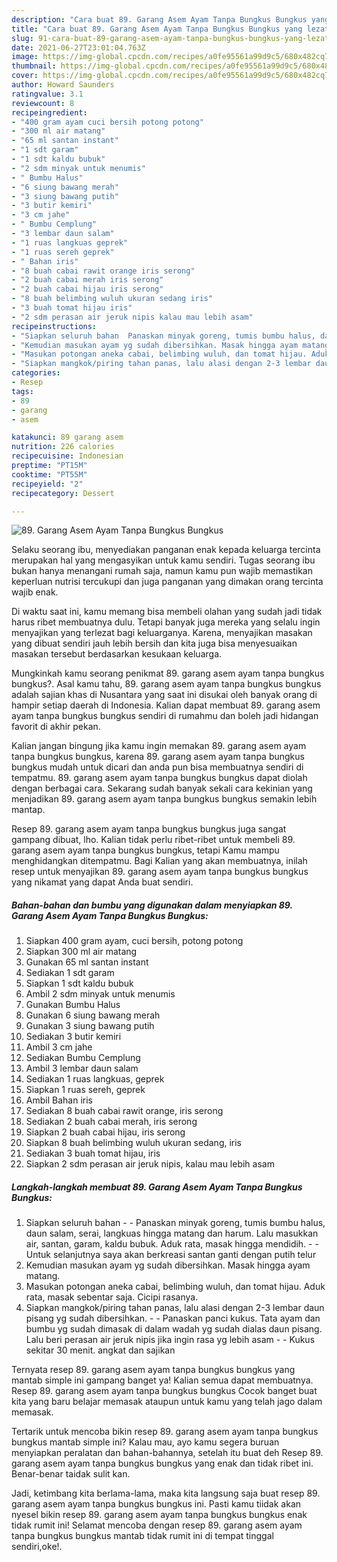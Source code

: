 ```yaml
---
description: "Cara buat 89. Garang Asem Ayam Tanpa Bungkus Bungkus yang lezat dan Mudah Dibuat"
title: "Cara buat 89. Garang Asem Ayam Tanpa Bungkus Bungkus yang lezat dan Mudah Dibuat"
slug: 91-cara-buat-89-garang-asem-ayam-tanpa-bungkus-bungkus-yang-lezat-dan-mudah-dibuat
date: 2021-06-27T23:01:04.763Z
image: https://img-global.cpcdn.com/recipes/a0fe95561a99d9c5/680x482cq70/89-garang-asem-ayam-tanpa-bungkus-bungkus-foto-resep-utama.jpg
thumbnail: https://img-global.cpcdn.com/recipes/a0fe95561a99d9c5/680x482cq70/89-garang-asem-ayam-tanpa-bungkus-bungkus-foto-resep-utama.jpg
cover: https://img-global.cpcdn.com/recipes/a0fe95561a99d9c5/680x482cq70/89-garang-asem-ayam-tanpa-bungkus-bungkus-foto-resep-utama.jpg
author: Howard Saunders
ratingvalue: 3.1
reviewcount: 8
recipeingredient:
- "400 gram ayam cuci bersih potong potong"
- "300 ml air matang"
- "65 ml santan instant"
- "1 sdt garam"
- "1 sdt kaldu bubuk"
- "2 sdm minyak untuk menumis"
- " Bumbu Halus"
- "6 siung bawang merah"
- "3 siung bawang putih"
- "3 butir kemiri"
- "3 cm jahe"
- " Bumbu Cemplung"
- "3 lembar daun salam"
- "1 ruas langkuas geprek"
- "1 ruas sereh geprek"
- " Bahan iris"
- "8 buah cabai rawit orange iris serong"
- "2 buah cabai merah iris serong"
- "2 buah cabai hijau iris serong"
- "8 buah belimbing wuluh ukuran sedang iris"
- "3 buah tomat hijau iris"
- "2 sdm perasan air jeruk nipis kalau mau lebih asam"
recipeinstructions:
- "Siapkan seluruh bahan  Panaskan minyak goreng, tumis bumbu halus, daun salam, serai, langkuas hingga matang dan harum. Lalu masukkan air, santan, garam, kaldu bubuk. Aduk rata, masak hingga mendidih.  Untuk selanjutnya saya akan berkreasi santan ganti dengan putih telur"
- "Kemudian masukan ayam yg sudah dibersihkan. Masak hingga ayam matang."
- "Masukan potongan aneka cabai, belimbing wuluh, dan tomat hijau. Aduk rata, masak sebentar saja. Cicipi rasanya."
- "Siapkan mangkok/piring tahan panas, lalu alasi dengan 2-3 lembar daun pisang yg sudah dibersihkan.  Panaskan panci kukus. Tata ayam dan bumbu yg sudah dimasak di dalam wadah yg sudah dialas daun pisang. Lalu beri perasan air jeruk nipis jika ingin rasa yg lebih asam  Kukus sekitar 30 menit. angkat dan sajikan"
categories:
- Resep
tags:
- 89
- garang
- asem

katakunci: 89 garang asem 
nutrition: 226 calories
recipecuisine: Indonesian
preptime: "PT15M"
cooktime: "PT55M"
recipeyield: "2"
recipecategory: Dessert

---
```



![89. Garang Asem Ayam Tanpa Bungkus Bungkus](https://img-global.cpcdn.com/recipes/a0fe95561a99d9c5/680x482cq70/89-garang-asem-ayam-tanpa-bungkus-bungkus-foto-resep-utama.jpg)

Selaku seorang ibu, menyediakan panganan enak kepada keluarga tercinta merupakan hal yang mengasyikan untuk kamu sendiri. Tugas seorang ibu bukan hanya menangani rumah saja, namun kamu pun wajib memastikan keperluan nutrisi tercukupi dan juga panganan yang dimakan orang tercinta wajib enak.

Di waktu  saat ini, kamu memang bisa membeli olahan yang sudah jadi tidak harus ribet membuatnya dulu. Tetapi banyak juga mereka yang selalu ingin menyajikan yang terlezat bagi keluarganya. Karena, menyajikan masakan yang dibuat sendiri jauh lebih bersih dan kita juga bisa menyesuaikan masakan tersebut berdasarkan kesukaan keluarga. 



Mungkinkah kamu seorang penikmat 89. garang asem ayam tanpa bungkus bungkus?. Asal kamu tahu, 89. garang asem ayam tanpa bungkus bungkus adalah sajian khas di Nusantara yang saat ini disukai oleh banyak orang di hampir setiap daerah di Indonesia. Kalian dapat membuat 89. garang asem ayam tanpa bungkus bungkus sendiri di rumahmu dan boleh jadi hidangan favorit di akhir pekan.

Kalian jangan bingung jika kamu ingin memakan 89. garang asem ayam tanpa bungkus bungkus, karena 89. garang asem ayam tanpa bungkus bungkus mudah untuk dicari dan anda pun bisa membuatnya sendiri di tempatmu. 89. garang asem ayam tanpa bungkus bungkus dapat diolah dengan berbagai cara. Sekarang sudah banyak sekali cara kekinian yang menjadikan 89. garang asem ayam tanpa bungkus bungkus semakin lebih mantap.

Resep 89. garang asem ayam tanpa bungkus bungkus juga sangat gampang dibuat, lho. Kalian tidak perlu ribet-ribet untuk membeli 89. garang asem ayam tanpa bungkus bungkus, tetapi Kamu mampu menghidangkan ditempatmu. Bagi Kalian yang akan membuatnya, inilah resep untuk menyajikan 89. garang asem ayam tanpa bungkus bungkus yang nikamat yang dapat Anda buat sendiri.

<!--inarticleads1-->

##### Bahan-bahan dan bumbu yang digunakan dalam menyiapkan 89. Garang Asem Ayam Tanpa Bungkus Bungkus:

1. Siapkan 400 gram ayam, cuci bersih, potong potong
1. Siapkan 300 ml air matang
1. Gunakan 65 ml santan instant
1. Sediakan 1 sdt garam
1. Siapkan 1 sdt kaldu bubuk
1. Ambil 2 sdm minyak untuk menumis
1. Gunakan  Bumbu Halus
1. Gunakan 6 siung bawang merah
1. Gunakan 3 siung bawang putih
1. Sediakan 3 butir kemiri
1. Ambil 3 cm jahe
1. Sediakan  Bumbu Cemplung
1. Ambil 3 lembar daun salam
1. Sediakan 1 ruas langkuas, geprek
1. Siapkan 1 ruas sereh, geprek
1. Ambil  Bahan iris
1. Sediakan 8 buah cabai rawit orange, iris serong
1. Sediakan 2 buah cabai merah, iris serong
1. Siapkan 2 buah cabai hijau, iris serong
1. Siapkan 8 buah belimbing wuluh ukuran sedang, iris
1. Sediakan 3 buah tomat hijau, iris
1. Siapkan 2 sdm perasan air jeruk nipis, kalau mau lebih asam




<!--inarticleads2-->

##### Langkah-langkah membuat 89. Garang Asem Ayam Tanpa Bungkus Bungkus:

1. Siapkan seluruh bahan -  - Panaskan minyak goreng, tumis bumbu halus, daun salam, serai, langkuas hingga matang dan harum. Lalu masukkan air, santan, garam, kaldu bubuk. Aduk rata, masak hingga mendidih. -  - Untuk selanjutnya saya akan berkreasi santan ganti dengan putih telur
1. Kemudian masukan ayam yg sudah dibersihkan. Masak hingga ayam matang.
1. Masukan potongan aneka cabai, belimbing wuluh, dan tomat hijau. Aduk rata, masak sebentar saja. Cicipi rasanya.
1. Siapkan mangkok/piring tahan panas, lalu alasi dengan 2-3 lembar daun pisang yg sudah dibersihkan. -  - Panaskan panci kukus. Tata ayam dan bumbu yg sudah dimasak di dalam wadah yg sudah dialas daun pisang. Lalu beri perasan air jeruk nipis jika ingin rasa yg lebih asam -  - Kukus sekitar 30 menit. angkat dan sajikan




Ternyata resep 89. garang asem ayam tanpa bungkus bungkus yang mantab simple ini gampang banget ya! Kalian semua dapat membuatnya. Resep 89. garang asem ayam tanpa bungkus bungkus Cocok banget buat kita yang baru belajar memasak ataupun untuk kamu yang telah jago dalam memasak.

Tertarik untuk mencoba bikin resep 89. garang asem ayam tanpa bungkus bungkus mantab simple ini? Kalau mau, ayo kamu segera buruan menyiapkan peralatan dan bahan-bahannya, setelah itu buat deh Resep 89. garang asem ayam tanpa bungkus bungkus yang enak dan tidak ribet ini. Benar-benar taidak sulit kan. 

Jadi, ketimbang kita berlama-lama, maka kita langsung saja buat resep 89. garang asem ayam tanpa bungkus bungkus ini. Pasti kamu tiidak akan nyesel bikin resep 89. garang asem ayam tanpa bungkus bungkus enak tidak rumit ini! Selamat mencoba dengan resep 89. garang asem ayam tanpa bungkus bungkus mantab tidak rumit ini di tempat tinggal sendiri,oke!.

